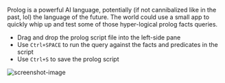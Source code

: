Prolog is a powerful AI language, potentially (if not cannibalized like in the past, lol) the language of the future. The world could use a small app to quickly whip up and test some of those hyper-logical prolog facts queries.

 - Drag and drop the prolog script file into the left-side pane
 - Use `Ctrl+SPACE` to run the query against the facts and predicates in the script
 - Use `Ctrl+S` to save the prolog script

![screenshot-image](https://i.ibb.co/HqVtBKQ/Screenshot-prolog-ide.png)
